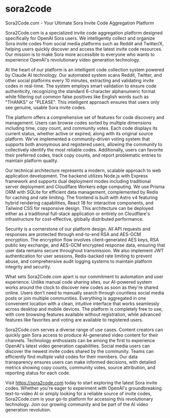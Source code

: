 # sora2code
Sora2Code.com - Your Ultimate Sora Invite Code Aggregation Platform

  Sora2Code.com is a specialized invite code aggregation platform designed specifically for OpenAI Sora users. We
  intelligently collect and organize Sora invite codes from social media platforms such as Reddit and Twitter/X,
  helping users quickly discover and access the latest invite code resources. Our mission is to make Sora more
  accessible to everyone who wants to experience OpenAI's revolutionary video generation technology.

  At the heart of our platform is an intelligent code collection system powered by Claude AI technology. Our
  automated system scans Reddit, Twitter, and other social platforms every 10 minutes, extracting and validating
  invite codes in real-time. The system employs smart validation to ensure code authenticity, recognizing the
  standard 6-character alphanumeric format while filtering out common false positives like English words such as
  "THANKS" or "PLEASE". This intelligent approach ensures that users only see genuine, usable Sora invite codes.

  The platform offers a comprehensive set of features for code discovery and management. Users can browse codes
  sorted by multiple dimensions including time, copy count, and community votes. Each code displays its current
  status, whether active or expired, along with its original source platform. We've implemented a community-driven
  voting system that supports both anonymous and registered users, allowing the community to collectively identify
  the most reliable codes. Additionally, users can favorite their preferred codes, track copy counts, and report
  problematic entries to maintain platform quality.

  Our technical architecture represents a modern, scalable approach to web application development. The backend
  utilizes Node.js with Express framework and supports dual deployment modes including traditional server deployment
   and Cloudflare Workers edge computing. We use Prisma ORM with SQLite for efficient data management, complemented
  by Redis for caching and rate limiting. The frontend is built with Astro v4 featuring hybrid rendering
  capabilities, React 18 for interactive components, and Tailwind CSS for responsive design. This architecture can
  be deployed either as a traditional full-stack application or entirely on Cloudflare's infrastructure for
  cost-effective, globally distributed performance.

  Security is a cornerstone of our platform design. All API requests and responses are protected through end-to-end
  RSA and AES-GCM encryption. The encryption flow involves client-generated AES keys, RSA public key exchange, and
  AES-GCM encrypted response data, ensuring that user data remains secure throughout transmission. We also implement
   JWT authentication for user sessions, Redis-backed rate limiting to prevent abuse, and comprehensive audit
  logging systems to maintain platform integrity and security.

  What sets Sora2Code.com apart is our commitment to automation and user experience. Unlike manual code sharing
  sites, our AI-powered system works around the clock to discover new codes as soon as they're shared online. Users
  don't need to manually search through countless social media posts or join multiple communities. Everything is
  aggregated in one convenient location with a clean, intuitive interface that works seamlessly across desktop and
  mobile devices. The platform is completely free to use, with core browsing features available without
  registration, while advanced features like favorites and voting are available to registered users.

  Sora2Code.com serves a diverse range of use cases. Content creators can quickly gain Sora access to produce
  AI-generated video content for their channels. Technology enthusiasts can be among the first to experience
  OpenAI's latest video generation capabilities. Social media users can discover the newest invite codes shared by
  the community. Teams can efficiently find multiple valid codes for their members. Our data transparency ensures
  users can make informed decisions, with detailed metrics showing copy counts, community votes, source attribution,
   and reporting status for each code.

  Visit https://sora2code.com today to start exploring the latest Sora invite codes. Whether you're eager to
  experiment with OpenAI's groundbreaking text-to-video AI or simply looking for a reliable source of invite codes,
  Sora2Code.com is your go-to platform for accessing this revolutionary technology. Join our growing community and
  be part of the AI video generation revolution.
